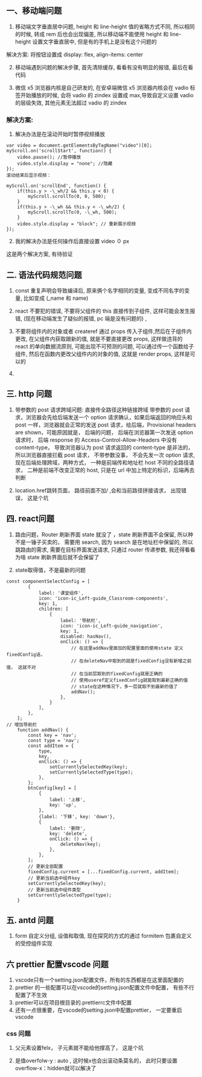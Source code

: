## 一、移动端问题

1. 移动端文字垂直居中问题, height 和 line-height 值的省略方式不同, 所以相同的时候, 转成 rem 后也会出现偏差, 所以移动端不能使用 height 和 line-height 设置文字垂直居中, 但是有的手机上是没有这个问题的

解决方案: 将按钮设置成 display: flex, align-items: center

2. 移动端遇到问题的解决步骤, 首先清除缓存, 看看有没有明显的报错, 最后在看代码

3. 微信 x5 浏览器内核是自己研发的, 在安卓端微信 x5 浏览器内核会在 vadio 标签开始播放的时候, 会将 vadio 的 zindex 设置成 max,导致自定义设置 vadio 的层级失效, 其他元素无法超过 vadio 的 zindex

### 解决方案:

1. 解决办法是在滚动开始时暂停视频播放

```
var video = document.getElementsByTagName("video")[0];
myScroll.on('scrollStart', function() {
    video.pause(); //暂停播放
    video.style.display = "none"; //隐藏
});
滚动结束后显示视频：

myScroll.on('scrollEnd', function() {
    if(this.y > -\_wh/2 && this.y < 0) {
        myScroll.scrollTo(0, 0, 500);
    }
    if(this.y > -\_wh && this.y < -\_wh/2) {
        myScroll.scrollTo(0, -\_wh, 500);
    }
    video.style.display = "block"; // 重新展示视频
});
```

2. 我的解决办法是任何操作后直接设置 video ０ px

这是两个解决方案, 有待验证

## 二. 语法代码规范问题

1. const 重复声明会导致编译后, 原来俩个名字相同的变量, 变成不同名字的变量, 比如变成 (\_name 和 name)

2. react 不要犯的错误, 不要将父组件的 this 直接传到子组件, 这样可能会发生报错, (现在移动端发生了疑似的报错, pc 端是没有问题的) ,
3. 不要将组件内的对象或者 createref 通过 props 传入子组件,然后在子组件内更改, 在父组件内获取跟新的值, 就是不要直接更改 props, 这样做违背的 react 的单向数据流原则, 可能出现不可预测的问题, 可以通过传一个函数给子组件, 然后在函数内更改父组件内的对象的值, 这就是 render props, 这样是可以的

4.

## 三. http 问题

1. 带参数的 post 请求跨域问题: 直接传全路径这种链接跨域 带参数的 post 请求，浏览器会先给后端发送一个 option 请求确认，如果后端返回的响应头和 post 一样，浏览器就会正常的发送 post 请求，给后端，Provisional headers are shown，可能原因就是， 后端的问题， 后端在浏览器第一次发送 option 请求时， 后端 response 的 Access-Control-Allow-Headers 中没有 content-type， 导致浏览器认为 post 请求返回的 content-type 是非法的，所以浏览器直接拦截 post 请求， 不带参数没事， 不会先发一次 option 请求, 现在后端处理跨域，两种方式， 一种是前端传和地址栏 host 不同的全路径请求， 二种是前端不改变正常的 host, 只是在 url 中加上特定的标识，后端再去判断

2. location.href跳转页面， 路径前面不加/  ,会和当前路径拼接请求， 出现错误， 这是个坑

## 四. react问题

1. 路由问题，Router 刷新界面 state 就没了 ，state 刷新界面不会保留, 所以种不是一锤子买卖的， 需要用 search, 因为 search 是在地址栏中保留的, 所以跳路由的需求, 需要在目标界面发送请求, 只通过 router 传递参数, 我还得看看为啥 state 刷新界面后就不会保留了

2. state取得值，不是最新的问题

```
const componentSelectConfig = [
        {
            label: '课堂组件',
            icon: 'icon-ic_Left-guide_Classroom-components',
            key: 1,
            children: [
                {
                    label: '导航栏',
                    icon: 'icon-ic_Left-guide_navigation',
                    key: 1,
                    disabled: hasNav(),
                    onClick: () => {
                        // 在这里addNav里面加的配置里面的使用state 定义fixedConfig话，
                        // 在deleteNav中取到的就是fixedConfig没有新增之前值， 这就不对
                        // 在当前层取到的fixedConfig就是正确的
                        // 使用useref定义fixedConfig就能取到最新正确的值
                        // state在这种情况下，多一层就取不到最新的值了
                        addNav();
                    },
                }
            ],
        },
    ];
// 增加导航栏
    function addNav() {
        const key = 'nav';
        const type = 'nav';
        const addItem = {
            type,
            key,
            onClick: () => {
                setCurrentlySelectedKey(key);
                setCurrentlySelectedType(type);
            },
        };
        btnConfig[key] = [
            {
                label: '上移',
                key: 'up',
            },
            {label: '下移', key: 'down'},
            {
                label: '删除',
                key: 'delete',
                onClick: () => {
                    deleteNav(key);
                },
            },
        ];
        // 更新全部配置
        fixedConfig.current = [...fixedConfig.current, addItem];
        // 更新当前选中组件key
        setCurrentlySelectedKey(key);
        // 更新当前选中组件类型
        setCurrentlySelectedType(type);
    }
```

## 五. antd 问题

1. form 自定义分组, 设值和取值, 现在探究的方式的通过 formitem 包裹自定义的受控组件实现

## 六 prettier 配置vscode 问题

1. vscode只有一个setting.json配置文件，所有的东西都是在这里面配置的
2. prettier 的一些配置可以在vscode的setting.json配置文件中配置， 有些不行配置了不生效
3. prettier可以在项目根目录的.prettierrc文件中配置
4. 还有一点很重要，在vscode的setting.json中配置prettier， 一定要重启vscode


### css 问题

1. 父元素设置felx， 子元素就不能给他撑高了， 这是个坑


2. 是值overfolw-y : auto , 这时候x也会出滚动条莫名的， 此时只要设置overflow-x：hidden就可以解决了

